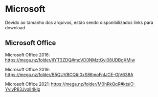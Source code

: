 # Microsoft

Devido ao tamanho dos arquivos, estão sendo disponibilizados links para download

## Microsoft Office

Microsoft Office 2016: https://mega.nz/folder/IlYT3ZDQ#moVD0NMztGyi08UDBgXMIw

Microsoft Office 2019: https://mega.nz/folder/B5QUVBCQ#l0xS86moFnIJCE-OjV638A

Microsoft Office 2021: https://mega.nz/folder/M0hRkQqR#ktsiO-YviyP83JyolI4kIg
